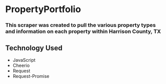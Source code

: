 # PropertyPortfolio

### This scraper was created to pull the various property types and information on each property within Harrison County, TX

## Technology Used
* JavaScript
* Cheerio
* Request
* Request-Promise
